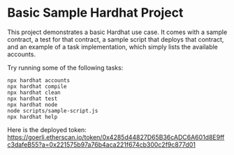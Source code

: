 # Basic Sample Hardhat Project

This project demonstrates a basic Hardhat use case. It comes with a sample contract, a test for that contract, a sample script that deploys that contract, and an example of a task implementation, which simply lists the available accounts.

Try running some of the following tasks:

```shell
npx hardhat accounts
npx hardhat compile
npx hardhat clean
npx hardhat test
npx hardhat node
node scripts/sample-script.js
npx hardhat help
```
Here is the deployed token: https://goerli.etherscan.io/token/0x4285d44827D65B36cADC6A601d8E9ffc3dafeB55?a=0x221575b97a76b4aca221f674cb300c2f9c877d01

